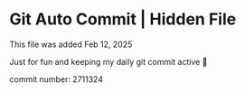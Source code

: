 # Git Auto Commit | Hidden File

This file was added Feb 12, 2025

Just for fun and keeping my daily git commit active 🤪

commit number: 2711324
